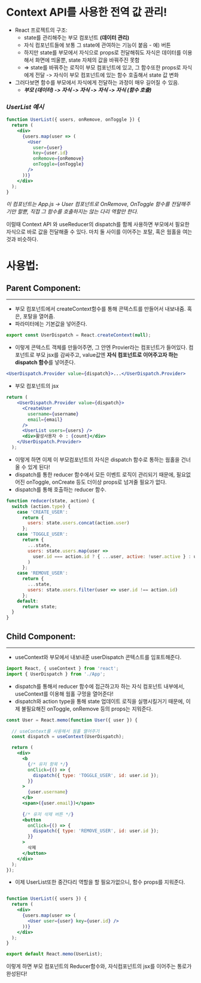 # Context API를 사용한 전역 값 관리!
- React 프로젝트의 구조:
    - state를 관리해주는 부모 컴포넌트 **(데이터 관리)**
    - 자식 컴포넌트들에 보통 그 state에 관여하는 기능이 붙음 - 예) 버튼
    - 하지만 state를 부모에서 자식으로 props로 전달해줘도 자식은 데이터를 이용해서 화면에 띄울뿐, state 자체의 값을 바꿔주진 못함
    - => state를 바꿔주는 로직이 부모 컴포넌트에 있고, 그 함수또한 props로 자식에게 전달 -> 자식이 부모 컴포넌트에 있는 함수 호출해서 state 값 변화
- 그러다보면 함수를 부모에서 자식에게 전달하는 과정이 매우 길어질 수 있음.
    - ***부모 (데이터) -> 자식 -> 자식 -> 자식 -> 자식 (함수 호출)***
### *UserList 예시*
```jsx
function UserList({ users, onRemove, onToggle }) {
  return (
    <div>
      {users.map(user => (
        <User
          user={user}
          key={user.id}
          onRemove={onRemove}
          onToggle={onToggle}
        />
      ))}
    </div>
  );
}
```
*이 컴포넌트는 App.js -> User 컴포넌트로 OnRemove, OnToggle 함수를 전달해주기만 할뿐, 직접 그 함수를 호출하지는 않는 다리 역할만 한다.*

이럴때 Context API 와 useReducer의 dispatch를 함께 사용하면 부모에서 필요한 자식으로 바로 값을 전달해줄 수 있다. 마치 둘 사이를 이어주는 포탈, 혹은 웜홀을 여는것과 비슷하다.

# 사용법:
## Parent Component:
---
* 부모 컴포넌트에서 createContext함수를 통해 콘텍스트를 만들어서 내보내줌. 혹은, 포탈을 열어줌.
* 파라미터에는 기본값을 넣어준다.
```jsx
export const UserDispatch = React.createContext(null);
```
- 이렇게 콘텍스트 객체를 만들어주면, 그 안엔 Provier라는 컴포넌트가 들어있다. 컴포넌트로 부모 jsx를 감싸주고, value값엔 **자식 컴포넌트로 이어주고자 하는 dispatch 함수**를 넣어준다.
```jsx
<UserDispatch.Provider value={dispatch}>...</UserDispatch.Provider>
```
* 부모 컴포넌트의 jsx
```jsx
return (
    <UserDispatch.Provider value={dispatch}>
      <CreateUser
        username={username}
        email={email}
      />
      <UserList users={users} />
      <div>활성사용자 수 : {count}</div>
    </UserDispatch.Provider>
  );
```
* 이렇게 하면 이제 이 부모컴포넌트의 자식은 dispatch 함수로 통하는 웜홀을 건너올 수 있게 된다!
* dispatch를 통한 reducer 함수에서 모든 이벤트 로직이 관리되기 때문에, 필요없어진 onToggle, onCreate 등도 더이상 props로 넘겨줄 필요가 없다.
* dispatch를 통해 호출하는 reducer 함수.
```jsx
function reducer(state, action) {
  switch (action.type) {
    case 'CREATE_USER':
      return {
        users: state.users.concat(action.user)
      };
    case 'TOGGLE_USER':
      return {
        ...state,
        users: state.users.map(user =>
          user.id === action.id ? { ...user, active: !user.active } : user
        )
      };
    case 'REMOVE_USER':
      return {
        ...state,
        users: state.users.filter(user => user.id !== action.id)
      };
    default:
      return state;
  }
}
```
## Child Component:
---
* useContext와 부모에서 내보내준 userDispatch 콘텍스트를 임포트해준다.
```jsx
import React, { useContext } from 'react';
import { UserDispatch } from './App';
```

- dispatch를 통해서 reducer 함수에 접근하고자 하는 자식 컴포넌트 내부에서, useContext를 이용해 웜홀 구멍을 열어준다!
- dispatch와 action type을 통해 state 업데이트 로직을 실행시킬거기 때문에, 이제 불필요해진 onToggle, onRemove 등의 props는 지워준다.
```jsx
const User = React.memo(function User({ user }) {
  
  // useContext를 사용해서 웜홀 열어주기
  const dispatch = useContext(UserDispatch);

  return (
    <div>
      <b
        {/* 유저 항목 */}
        onClick={() => {
          dispatch({ type: 'TOGGLE_USER', id: user.id });
        }}
      >
        {user.username}
      </b>
      <span>({user.email})</span>
      
      {/* 유저 삭제 버튼 */}
      <button
        onClick={() => {
          dispatch({ type: 'REMOVE_USER', id: user.id });
        }}
      >
        삭제
      </button>
    </div>
  );
});
```

* 이제 UserList또한 중간다리 역할을 할 필요가없으니, 함수 props를 지워준다.

```jsx

function UserList({ users }) {
  return (
    <div>
      {users.map(user => (
        <User user={user} key={user.id} />
      ))}
    </div>
  );
}

export default React.memo(UserList);

```
이렇게 하면 부모 컴포넌트의 Reducer함수와, 자식컴포넌트의 jsx를 이어주는 통로가 완성된다!

